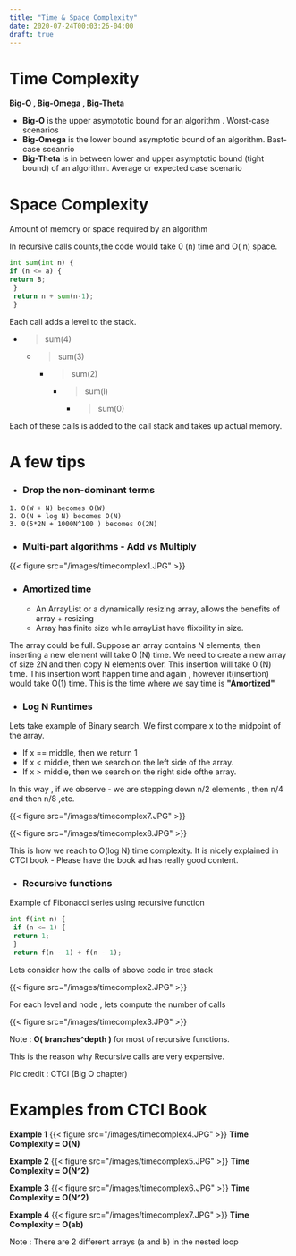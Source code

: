 ```yaml
---
title: "Time & Space Complexity"
date: 2020-07-24T00:03:26-04:00
draft: true
---
```


# Time Complexity

**Big-O , Big-Omega , Big-Theta**

- **Big-O** is the upper asymptotic bound for an algorithm . Worst-case scenarios
- **Big-Omega** is the lower bound asymptotic bound of an algorithm. Bast-case sceanrio
- **Big-Theta** is in between lower and upper asymptotic bound (tight bound) of an algorithm. Average or expected case scenario


# Space Complexity
Amount of memory or space required by an algorithm

In recursive calls counts,the code would take 0 (n) time and O( n) space.

```python
int sum(int n) { 
if (n <= a) {
return B;
 }
 return n + sum(n-1);
 }
 ```

Each call adds a level to the stack.

- > sum(4)
   - > sum(3)
     - >  sum(2) 
       - > sum(l)
         - > sum(0)

Each of these calls is added to the call stack and takes up actual memory. 


# A few tips

 - ### Drop the non-dominant terms
 ```
1. O(W + N) becomes O(W)
2. O(N + log N) becomes O(N)
3. 0(5*2N + 1000N^100 ) becomes O(2N)
```

- ### Multi-part algorithms - Add vs Multiply

{{< figure src="/images/timecomplex1.JPG" >}}


- ### Amortized time
  - An ArrayList or a dynamically resizing array, allows the benefits of  array + resizing 
  - Array has finite size while arrayList have flixbility in size.

The array could be full. Suppose an array contains N elements, then inserting a new element will take 0 (N) time.
We need to create a new array of size 2N and then copy N elements over. This insertion will take 0 (N)
time. This insertion wont happen time and again , however it(insertion) would take O(1) time.
This is the time where we say time is **"Amortized"**

- ### Log N Runtimes
Lets take example of Binary search.
We first compare x to the midpoint of the array. 
  - If x == middle, then we return 1 
  - If x < middle, then we search on the left side of the array. 
  - If x > middle, then we search on the right side ofthe array. 

In this way , if we observe - we are stepping down n/2 elements , then n/4 and then n/8 ,etc.

{{< figure src="/images/timecomplex7.JPG" >}}

{{< figure src="/images/timecomplex8.JPG" >}}

This is how we reach to O(log N) time complexity. It is nicely explained in CTCI book - Please have the book ad has really good content.

- ### Recursive functions

Example of Fibonacci series using recursive function

```python
int f(int n) {
 if (n <= 1) {
 return 1;
 }
 return f(n - 1) + f(n - 1); 
```

Lets consider how the calls of above code in tree stack

{{< figure src="/images/timecomplex2.JPG" >}}

For each level and node , lets compute the number of calls

{{< figure src="/images/timecomplex3.JPG" >}}

Note : **O( branches^depth )** for most of recursive functions. 

This is the reason why Recursive calls are very expensive.

Pic credit : CTCI (Big O chapter)



# Examples from CTCI Book


**Example 1** 
{{< figure src="/images/timecomplex4.JPG" >}}
**Time Complexity = O(N)**

**Example 2**
{{< figure src="/images/timecomplex5.JPG" >}}
**Time Complexity = O(N^2)**

**Example 3**
{{< figure src="/images/timecomplex6.JPG" >}}
**Time Complexity = O(N^2)**

**Example 4**
{{< figure src="/images/timecomplex7.JPG" >}}
**Time Complexity = O(ab)**

Note : There are 2 different arrays (a and b) in the nested loop
